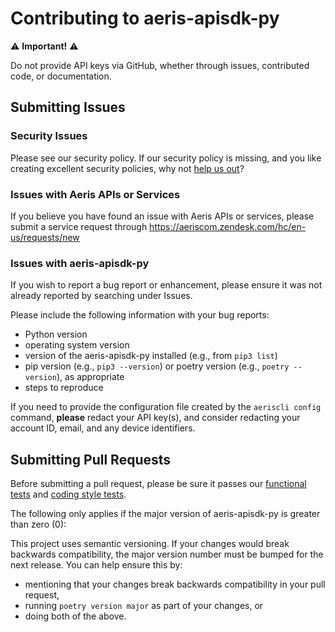 # Contributing to aeris-apisdk-py

⚠ **Important!** ⚠

Do not provide API keys via GitHub, whether through issues, contributed code, or documentation.

## Submitting Issues

### Security Issues

Please see our security policy. If our security policy is missing, and you like creating excellent security policies, why not [help us out](https://www.aeris.com/careers/)?

### Issues with Aeris APIs or Services

If you believe you have found an issue with Aeris APIs or services, please submit a service request through https://aeriscom.zendesk.com/hc/en-us/requests/new

### Issues with aeris-apisdk-py

If you wish to report a bug report or enhancement, please ensure it was not already reported by searching under Issues.

Please include the following information with your bug reports:

* Python version
* operating system version
* version of the aeris-apisdk-py installed (e.g., from `pip3 list`)
* pip version (e.g., `pip3 --version`) or poetry version (e.g., `poetry --version`), as appropriate
* steps to reproduce

If you need to provide the configuration file created by the `aeriscli config` command, **please** redact your API key(s), and consider redacting your account ID, email, and any device identifiers.


## Submitting Pull Requests

Before submitting a pull request, please be sure it passes our [functional tests](https://github.com/aeristhings/aeris-apisdk-py#functional-tests) and [coding style tests](https://github.com/aeristhings/aeris-apisdk-py#coding-style-tests).

The following only applies if the major version of aeris-apisdk-py is greater than zero (0):

This project uses semantic versioning. If your changes would break backwards compatibility, the major version number must be bumped for the next release. You can help ensure this by:

* mentioning that your changes break backwards compatibility in your pull request,
* running `poetry version major` as part of your changes, or
* doing both of the above.
